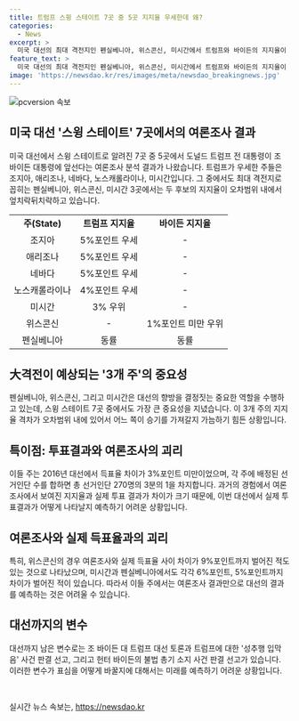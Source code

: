 ```yaml
---
title: 트럼프 스윙 스테이트 7곳 중 5곳 지지율 우세한데 왜?
categories:
  - News
excerpt: >
  미국 대선의 최대 격전지인 펜실베니아, 위스콘신, 미시간에서 트럼프와 바이든의 지지율이 비슷한 것으로 나타나, 대선 결과에 영향을 줄 수 있다. 트럼프가 앞서는 곳도 있지만, 바이든이 이기면 역전 가능성도 있다는 전망이다. 다만, 지지율과 실제 득표율의 차이가 있을 수 있어 예측이 어렵다. 대선 토론과 여러 변수가 표심 변화에 영향을 줄 것으로 보이지만, 실제 효과는 좀 더 지켜봐야 할 것으로 보인다.
feature_text: >
  미국 대선의 최대 격전지인 펜실베니아, 위스콘신, 미시간에서 트럼프와 바이든의 지지율이 비슷한 것으로 나타나, 대선 결과에 영향을 줄 수 있다. 트럼프가 앞서는 곳도 있지만, 바이든이 이기면 역전 가능성도 있다는 전망이다. 다만, 지지율과 실제 득표율의 차이가 있을 수 있어 예측이 어렵다. 대선 토론과 여러 변수가 표심 변화에 영향을 줄 것으로 보이지만, 실제 효과는 좀 더 지켜봐야 할 것으로 보인다.
image: 'https://newsdao.kr/res/images/meta/newsdao_breakingnews.jpg'
---
```


<p><img src="https://newsdao.kr/res/images/meta/newsdao_breakingnews.jpg" alt="pcversion 속보" /></p>

<h2 data-ke-size="size26">미국 대선 '스윙 스테이트' 7곳에서의 여론조사 결과</h2>

<p data-ke-size="size16">미국 대선에서 스윙 스테이트로 알려진 7곳 중 5곳에서 도널드 트럼프 전 대통령이 조 바이든 대통령에 앞선다는 여론조사 분석 결과가 나왔습니다. 트럼프가 우세한 주들은 조지아, 애리조나, 네바다, 노스캐롤라이나, 미시간입니다. 그 중에서도 최대 격전지로 꼽히는 펜실베니아, 위스콘신, 미시간 3곳에서는 두 후보의 지지율이 오차범위 내에서 엎치락뒤치락하고 있습니다.</p>

<table>
  <tr>
    <td style="text-align: center; height: 17px;"><b>주(State)</b></td>
    <td style="text-align: center; height: 17px;"><b>트럼프 지지율</b></td>
    <td style="text-align: center; height: 17px;"><b>바이든 지지율</b></td>
  </tr>
  <tr>
    <td style="text-align: center; height: 17px;">조지아</td>
    <td style="text-align: center; height: 17px;">5%포인트 우세</td>
    <td style="text-align: center; height: 17px;">-</td>
  </tr>
  <tr>
    <td style="text-align: center; height: 17px;">애리조나</td>
    <td style="text-align: center; height: 17px;">5%포인트 우세</td>
    <td style="text-align: center; height: 17px;">-</td>
  </tr>
  <tr>
    <td style="text-align: center; height: 17px;">네바다</td>
    <td style="text-align: center; height: 17px;">5%포인트 우세</td>
    <td style="text-align: center; height: 17px;">-</td>
  </tr>
  <tr>
    <td style="text-align: center; height: 17px;">노스캐롤라이나</td>
    <td style="text-align: center; height: 17px;">4%포인트 우세</td>
    <td style="text-align: center; height: 17px;">-</td>
  </tr>
  <tr>
    <td style="text-align: center; height: 17px;">미시간</td>
    <td style="text-align: center; height: 17px;">3% 우위</td>
    <td style="text-align: center; height: 17px;">-</td>
  </tr>
  <tr>
    <td style="text-align: center; height: 17px;">위스콘신</td>
    <td style="text-align: center; height: 17px;">-</td>
    <td style="text-align: center; height: 17px;">1%포인트 미만 우위</td>
  </tr>
  <tr>
    <td style="text-align: center; height: 17px;">펜실베니아</td>
    <td style="text-align: center; height: 17px;">동률</td>
    <td style="text-align: center; height: 17px;">동률</td>
  </tr>
</table>

<h2 data-ke-size="size26">大격전이 예상되는 '3개 주'의 중요성</h2>

<p data-ke-size="size16">펜실베니아, 위스콘신, 그리고 미시간은 대선의 향방을 결정짓는 중요한 역할을 수행하고 있는데, 스윙 스테이트 7곳 중에서도 가장 큰 중요성을 지녔습니다. 이 3개 주의 지지율 격차가 오차범위 내에 있어서 어느 쪽이 승기를 가져갈지 가늠하기 힘든 상황입니다.</p>

<h2 data-ke-size="size26">특이점: 투표결과와 여론조사의 괴리</h2>

<p data-ke-size="size16">이들 주는 2016년 대선에서 득표율 차이가 3%포인트 미만이었으며, 각 주에 배정된 선거인단 수를 합하면 총 선거인단 270명의 3분의 1을 차지합니다. 과거의 경험에서 여론조사에서 보여진 지지율과 실제 투표 결과가 차이가 크기 때문에, 이번 대선에서 실제 투표결과가 어떻게 나타날지 예측하기 어려운 상황입니다.</p>

<h2 data-ke-size="size26">여론조사와 실제 득표율과의 괴리</h2>

<p data-ke-size="size16">특히, 위스콘신의 경우 여론조사와 실제 득표율 사이 차이가 9%포인트까지 벌어진 적도 있는 것으로 나타났으며, 미시간과 펜실베니아에서도 각각 6%포인트, 5%포인트까지 차이가 벌어진 적이 있습니다. 따라서 이들 주에서는 여론조사 결과만으로 대선의 결과를 예측하는 것은 어려울 수 있습니다.</p>

<h2 data-ke-size="size26">대선까지의 변수</h2>

<p data-ke-size="size16">대선까지 남은 변수로는 조 바이든 대 트럼프 대선 토론과 트럼프에 대한 '성추행 입막음' 사건 판결 선고, 그리고 헌터 바이든의 불법 총기 소지 사건 판결 선고가 있습니다. 이러한 변수가 표심을 어떻게 바꿀지에 대해서는 미래를 예측하기 어려운 상황입니다.</p>

<p data-ke-size="size16">&nbsp;</p>
실시간 뉴스 속보는, <a href="https://newsdao.kr" rel="dofollow">https://newsdao.kr</a>


